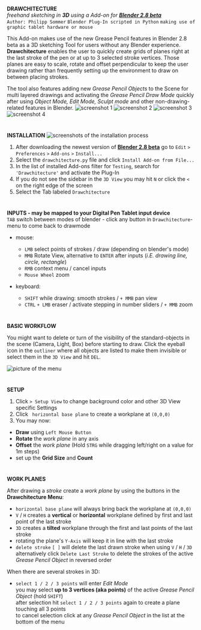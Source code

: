**DRAWCHITECTURE**  
_freehand sketching in **3D** using a Add-on for [**Blender 2.8 beta**](https://www.blender.org/2-8/)_  
`Author: Philipp Sommer` `Blender Plug-In scripted in Python` `making use of graphic tablet hardware or mouse`

This Add-on makes use of the new Grease Pencil features in Blender 2.8 beta as a 3D sketching Tool for users 
without any Blender experience. **Drawchitecture** enables the user to quickly create grids of planes right 
at the last stroke of the pen or at up to 3 selected stroke vertices. 
Those planes are easy to scale, rotate and offset perpendicular to keep 
the user drawing rather than frequently setting up the environment to draw on between placing strokes.

The tool also features adding new _Grease Pencil Objects_ to the Scene for multi layered drawings and 
activating the _Grease Pencil Draw Mode_ quickly after using _Object Mode, Edit Mode, Sculpt mode_ and other 
non-drawing-related features in Blender.
![screenshot 1](https://github.com/Aachuma/Drawchitecture/blob/master/pictures/2019-02-20_23h16_11.png?raw=true) 
![screenshot 2](https://github.com/Aachuma/Drawchitecture/blob/master/pictures/2019-02-20_23h17_41.png?raw=true)
![screenshot 3](https://github.com/Aachuma/Drawchitecture/blob/master/pictures/2019-02-20_23h46_59.png?raw=true)
![screenshot 4](https://github.com/Aachuma/Drawchitecture/blob/master/pictures/2019-02-20_23h47_38.png?raw=true)
#    
**INSTALLATION**
![screenshots of the installation process](https://github.com/Aachuma/Drawchitecture/blob/master/how_to_install.png?raw=true)

1. After downloading the newest version of [**Blender 2.8 beta**](https://www.blender.org/2-8/) go to `Edit` `>` `Preferences` `>` `Add-ons` `>` `Install...`
2. Select the `drawchitecture.py` file and click `Install Add-on from File...`
3. In the list of installed Add-ons filter for `Testing`, search for `'Drawchitecture'` and activate the Plug-In
4. If you do not see the sidebar in the `3D View` you may hit `N` or click the `<` on the right edge of the screen
5. Select the Tab labeled `Drawchitecture` 
#
**INPUTS - may be mapped to your Digital Pen Tablet input device**  
`TAB` switch between modes of blender - click any button in `Drawchitecture`-menu to come back to drawmode

* mouse:  
  * `LMB` select points of strokes / draw (depending on blender's mode)  
  * `MMB` Rotate View, alternative to `ENTER` after inputs (_i.E. drawing line, circle, rectangle_)  
  * `RMB` context menu / cancel inputs   
  * `Mouse Wheel` zoom  

* keyboard:  
  * `SHIFT` while drawing: smooth strokes / `+ MMB` pan view     
  * `CTRL` `+ LMB` eraser / activate stepping in number sliders / `+ MMB` zoom
#
**BASIC WORKFLOW**

You might want to delete or turn of the visibility of the standard-objects in the scene (Camera, Light, Box) before
starting to draw. Click the eyeball icon in the `outliner` where all objects are listed to make them invisible or 
select them in the `3D View` and hit `DEL`.

![picture of the menu](https://github.com/Aachuma/Drawchitecture/blob/master/pictures/menu.png?raw=true)

#
**SETUP**
 1. Click `> Setup View` to change background color and other 3D View specific Settings
 2. Click ` horizontal base plane` to create a workplane at `(0,0,0)` 
 3. You may now: 
 * **Draw** using `Left Mouse Button`
 * **Rotate** the _work plane_ in any axis
 * **Offset** the _work plane_ (Hold `STRG` while dragging  left/right on a value for 1m steps)
 * set up the **Grid Size** and **Count**
 
 #
**WORK PLANES** 

After drawing a _stroke_ create a _work plane_ by using the buttons in the **Drawchitecture Menu**:
 * `horizontal base plane` will always bring back the workplane at `(0,0,0)` 
 * `V` / `H` creates a **vertical** or **horizontal** workplane defined by first and last point of the last stroke
 * `3D` creates a **tilted** workplane through the first and last points of the last stroke  
 * rotating the plane's `Y-Axis` will keep it in line with the last stroke
 * `delete stroke` `[ ]` will delete the last drawn stroke when using `V` / `H` / `3D`  
 alternatively click `Delete Last Stroke` to delete the strokes of the active _Grease Pencil Object_ in reversed order

When there are several strokes in 3D:
 * `select 1 / 2 / 3 points` will enter _Edit Mode_   
 you may select **up to 3 vertices (aka points)** of the active _Grease Pencil Object_ (hold `SHIFT`)  
 after selection hit `select 1 / 2 / 3 points` again to create a plane touching all 3 points  
 to cancel selection click at any _Grease Pencil Object_ in the list at the bottom of the menu  

